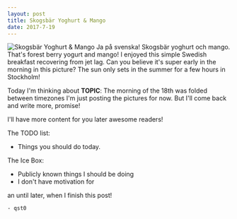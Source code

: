 ```yaml
---
layout: post
title: Skogsbär Yoghurt & Mango
date: 2017-7-19
---
```

![Skogsbär Yoghurt & Mango](http://cerealize.me/images/2017-7-19.jpg)
Ja på svenska!
Skogsbär yoghurt och mango. That's forest berry yogurt and mango!
I enjoyed this simple Swedish breakfast recovering from jet lag.
Can you believe it's super early in the morning in this picture?
The sun only sets in the summer for a few hours in Stockholm!

Today I'm thinking about **TOPIC**:
The morning of the 18th was folded between timezones
I'm just posting the pictures for now.
But I'll come back and write more, promise!

I'll have more content for you later awesome readers!

The TODO list:
* Things you should do today.

The Ice Box:
* Publicly known things I should be doing
* I don't have motivation for

an until later, when I finish this post!

`- qst0`
